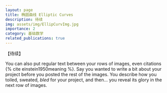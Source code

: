 ```yaml
---
layout: page
title: 椭圆曲线 Elliptic Curves
description: 待续
img: assets/img/EllipCurvImg.jpg
importance: 2
category: 基础数学
related_publications: true
---
```


【待续】

You can also put regular text between your rows of images, even citations {% cite einstein1950meaning %}.
Say you wanted to write a bit about your project before you posted the rest of the images.
You describe how you toiled, sweated, _bled_ for your project, and then... you reveal its glory in the next row of images.
